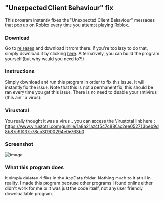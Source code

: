 ## "Unexpected Client Behaviour" fix
This program instantly fixes the "Unexpected Client Behaviour" messages that pop up on Roblox every time you attempt playing Roblox.

### Download
Go to  [releases](https://github.com/MainDabRblx/RobloxUnexpectedClientBehaviourFix/releases/tag/v1.0 "releases") and download it from there. If you're too lazy to do that, simply download it by clicking [here](https://github.com/MainDabRblx/RobloxUnexpectedClientBehaviourFix/releases/download/v1.0/UnexpectedClientBehaviourFix.exe "here"). Alternatively, you can build the program yourself (but why would you need to?!)

### Instructions
Simply download and run this program in order to fix this issue. It will instantly fix the issue. Note that this is not a permanent fix, this should be ran every time you get this issue. There is no need to disable your antivirus (this ain't a virus). 

### Virustotal
You really thought it was a virus... you can access the Virustotal link here : https://www.virustotal.com/gui/file/1a8a21a24f547c880ac2ee052743beb9d8b87c9f037c78cb30900294e0e763b0

### Screenshot
![image](https://cdn.discordapp.com/attachments/768148085192392735/926866603210072084/UnexpectedClientBehaviourFix_97CHQjjj5g.png "image")

### What this program does
It simply deletes 4 files in the AppData folder. Nothing much to it at all in reality. I made this program because other programs I found online either didn't work for me or it was just the code itself, not any user friendly downloadable program.

